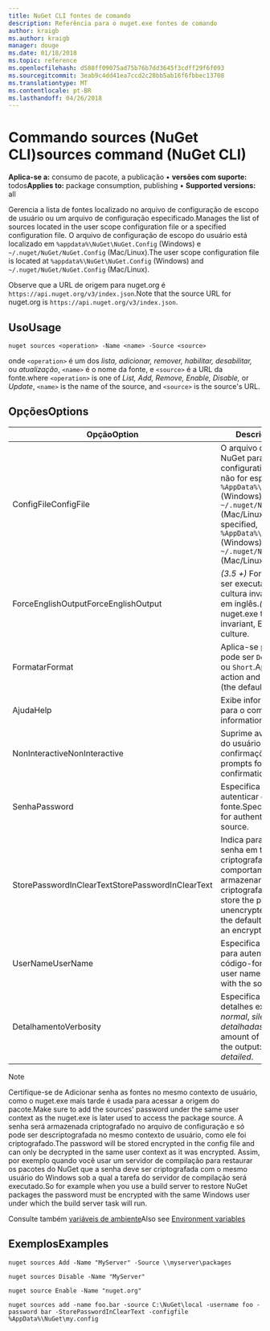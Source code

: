 ```yaml
---
title: NuGet CLI fontes de comando
description: Referência para o nuget.exe fontes de comando
author: kraigb
ms.author: kraigb
manager: douge
ms.date: 01/18/2018
ms.topic: reference
ms.openlocfilehash: d588ff09075ad75b76b7dd3645f3cdff29f6f093
ms.sourcegitcommit: 3eab9c4dd41ea7ccd2c28bb5ab16f6fbbec13708
ms.translationtype: MT
ms.contentlocale: pt-BR
ms.lasthandoff: 04/26/2018
---
```

# <a name="sources-command-nuget-cli"></a><span data-ttu-id="c34b8-103">Commando sources (NuGet CLI)</span><span class="sxs-lookup"><span data-stu-id="c34b8-103">sources command (NuGet CLI)</span></span>

<span data-ttu-id="c34b8-104">**Aplica-se a:** consumo de pacote, a publicação &bullet; **versões com suporte:** todos</span><span class="sxs-lookup"><span data-stu-id="c34b8-104">**Applies to:** package consumption, publishing &bullet; **Supported versions:** all</span></span>

<span data-ttu-id="c34b8-105">Gerencia a lista de fontes localizado no arquivo de configuração de escopo de usuário ou um arquivo de configuração especificado.</span><span class="sxs-lookup"><span data-stu-id="c34b8-105">Manages the list of sources located in the user scope configuration file or a specified configuration file.</span></span> <span data-ttu-id="c34b8-106">O arquivo de configuração de escopo do usuário está localizado em `%appdata%\NuGet\NuGet.Config` (Windows) e `~/.nuget/NuGet/NuGet.Config` (Mac/Linux).</span><span class="sxs-lookup"><span data-stu-id="c34b8-106">The user scope configuration file is located at `%appdata%\NuGet\NuGet.Config` (Windows) and `~/.nuget/NuGet/NuGet.Config` (Mac/Linux).</span></span>

<span data-ttu-id="c34b8-107">Observe que a URL de origem para nuget.org é `https://api.nuget.org/v3/index.json`.</span><span class="sxs-lookup"><span data-stu-id="c34b8-107">Note that the source URL for nuget.org is `https://api.nuget.org/v3/index.json`.</span></span>

## <a name="usage"></a><span data-ttu-id="c34b8-108">Uso</span><span class="sxs-lookup"><span data-stu-id="c34b8-108">Usage</span></span>

```cli
nuget sources <operation> -Name <name> -Source <source>
```

<span data-ttu-id="c34b8-109">onde `<operation>` é um dos *lista, adicionar, remover, habilitar, desabilitar,* ou *atualização*, `<name>` é o nome da fonte, e `<source>` é a URL da fonte.</span><span class="sxs-lookup"><span data-stu-id="c34b8-109">where `<operation>` is one of *List, Add, Remove, Enable, Disable,* or *Update*, `<name>` is the name of the source, and `<source>` is the source's URL.</span></span>

## <a name="options"></a><span data-ttu-id="c34b8-110">Opções</span><span class="sxs-lookup"><span data-stu-id="c34b8-110">Options</span></span>

| <span data-ttu-id="c34b8-111">Opção</span><span class="sxs-lookup"><span data-stu-id="c34b8-111">Option</span></span> | <span data-ttu-id="c34b8-112">Descrição</span><span class="sxs-lookup"><span data-stu-id="c34b8-112">Description</span></span> |
| --- | --- |
| <span data-ttu-id="c34b8-113">ConfigFile</span><span class="sxs-lookup"><span data-stu-id="c34b8-113">ConfigFile</span></span> | <span data-ttu-id="c34b8-114">O arquivo de configuração do NuGet para aplicar.</span><span class="sxs-lookup"><span data-stu-id="c34b8-114">The NuGet configuration file to apply.</span></span> <span data-ttu-id="c34b8-115">Se não for especificado, `%AppData%\NuGet\NuGet.Config` (Windows) ou `~/.nuget/NuGet/NuGet.Config` (Mac/Linux) é usado.</span><span class="sxs-lookup"><span data-stu-id="c34b8-115">If not specified, `%AppData%\NuGet\NuGet.Config` (Windows) or `~/.nuget/NuGet/NuGet.Config` (Mac/Linux) is used.</span></span>|
| <span data-ttu-id="c34b8-116">ForceEnglishOutput</span><span class="sxs-lookup"><span data-stu-id="c34b8-116">ForceEnglishOutput</span></span> | <span data-ttu-id="c34b8-117">*(3.5 +)*  Força nuget.exe para ser executado usando uma cultura invariável, com base em inglês.</span><span class="sxs-lookup"><span data-stu-id="c34b8-117">*(3.5+)* Forces nuget.exe to run using an invariant, English-based culture.</span></span> |
| <span data-ttu-id="c34b8-118">Formatar</span><span class="sxs-lookup"><span data-stu-id="c34b8-118">Format</span></span> | <span data-ttu-id="c34b8-119">Aplica-se para o `list` ação e pode ser `Detailed` (o padrão) ou `Short`.</span><span class="sxs-lookup"><span data-stu-id="c34b8-119">Applies to the `list` action and can be `Detailed` (the default) or `Short`.</span></span> |
| <span data-ttu-id="c34b8-120">Ajuda</span><span class="sxs-lookup"><span data-stu-id="c34b8-120">Help</span></span> | <span data-ttu-id="c34b8-121">Exibe informações de ajuda para o comando.</span><span class="sxs-lookup"><span data-stu-id="c34b8-121">Displays help information for the command.</span></span> |
| <span data-ttu-id="c34b8-122">NonInteractive</span><span class="sxs-lookup"><span data-stu-id="c34b8-122">NonInteractive</span></span> | <span data-ttu-id="c34b8-123">Suprime avisos para a entrada do usuário ou confirmações.</span><span class="sxs-lookup"><span data-stu-id="c34b8-123">Suppresses prompts for user input or confirmations.</span></span> |
| <span data-ttu-id="c34b8-124">Senha</span><span class="sxs-lookup"><span data-stu-id="c34b8-124">Password</span></span> | <span data-ttu-id="c34b8-125">Especifica a senha para autenticar com o código-fonte.</span><span class="sxs-lookup"><span data-stu-id="c34b8-125">Specifies the password for authenticating with the source.</span></span> |
| <span data-ttu-id="c34b8-126">StorePasswordInClearText</span><span class="sxs-lookup"><span data-stu-id="c34b8-126">StorePasswordInClearText</span></span> | <span data-ttu-id="c34b8-127">Indica para armazenar a senha em texto não criptografado em vez do comportamento padrão de armazenar um formato criptografado.</span><span class="sxs-lookup"><span data-stu-id="c34b8-127">Indicates to store the password in unencrypted text instead of the default behavior of storing an encrypted form.</span></span> |
| <span data-ttu-id="c34b8-128">UserName</span><span class="sxs-lookup"><span data-stu-id="c34b8-128">UserName</span></span> | <span data-ttu-id="c34b8-129">Especifica o nome de usuário para autenticar com o código-fonte.</span><span class="sxs-lookup"><span data-stu-id="c34b8-129">Specifies the user name for authenticating with the source.</span></span> |
| <span data-ttu-id="c34b8-130">Detalhamento</span><span class="sxs-lookup"><span data-stu-id="c34b8-130">Verbosity</span></span> | <span data-ttu-id="c34b8-131">Especifica a quantidade de detalhes exibidos na saída: *normal*, *silencioso*, *detalhadas*.</span><span class="sxs-lookup"><span data-stu-id="c34b8-131">Specifies the amount of detail displayed in the output: *normal*, *quiet*, *detailed*.</span></span> |

> [!Note]
> <span data-ttu-id="c34b8-132">Certifique-se de Adicionar senha as fontes no mesmo contexto de usuário, como o nuget.exe mais tarde é usada para acessar a origem do pacote.</span><span class="sxs-lookup"><span data-stu-id="c34b8-132">Make sure to add the sources' password under the same user context as the nuget.exe is later used to access the package source.</span></span> <span data-ttu-id="c34b8-133">A senha será armazenada criptografado no arquivo de configuração e só pode ser descriptografada no mesmo contexto de usuário, como ele foi criptografado.</span><span class="sxs-lookup"><span data-stu-id="c34b8-133">The password will be stored encrypted in the config file and can only be decrypted in the same user context as it was encrypted.</span></span> <span data-ttu-id="c34b8-134">Assim, por exemplo quando você usar um servidor de compilação para restaurar os pacotes do NuGet que a senha deve ser criptografada com o mesmo usuário do Windows sob a qual a tarefa do servidor de compilação será executado.</span><span class="sxs-lookup"><span data-stu-id="c34b8-134">So for example when you use a build server to restore NuGet packages the password must be encrypted with the same Windows user under which  the build server task will run.</span></span>

<span data-ttu-id="c34b8-135">Consulte também [variáveis de ambiente](cli-ref-environment-variables.md)</span><span class="sxs-lookup"><span data-stu-id="c34b8-135">Also see [Environment variables](cli-ref-environment-variables.md)</span></span>

## <a name="examples"></a><span data-ttu-id="c34b8-136">Exemplos</span><span class="sxs-lookup"><span data-stu-id="c34b8-136">Examples</span></span>

```cli
nuget sources Add -Name "MyServer" -Source \\myserver\packages

nuget sources Disable -Name "MyServer"

nuget source Enable -Name "nuget.org"

nuget sources add -name foo.bar -source C:\NuGet\local -username foo -password bar -StorePasswordInClearText -configfile %AppData%\NuGet\my.config
```
